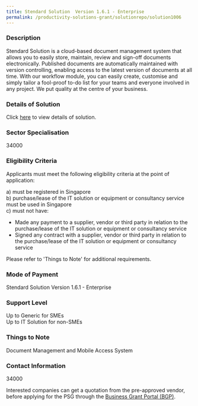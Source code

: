 ```yaml
---
title: Stendard Solution  Version 1.6.1 - Enterprise
permalink: /productivity-solutions-grant/solutionrepo/solution1006
---
```


### Description

Stendard Solution  is a cloud-based document management system that allows you to easily store, maintain, review and sign-off documents electronically. Published documents are automatically maintained with version controlling, enabling access to the latest version of documents at all time. With our workflow module, you can easily create, customise and simply tailor a fool-proof to-do list for your teams and everyone involved in any project. We put quality at the centre of your business.

### Details of Solution

Click <a href='YNL 360 Pte Ltd' target='_blank' rel='noopener'>here</a> to view details of solution.

### Sector Specialisation

 34000 

### Eligibility Criteria

Applicants must meet the following eligibility criteria at the point of application:

a) must be registered in Singapore <br>
b) purchase/lease of the IT solution or equipment or consultancy service must be used in Singapore <br>
c) must not have:
- Made any payment to a supplier, vendor or third party in relation to the purchase/lease of the IT solution or equipment or consultancy service
- Signed any contract with a supplier, vendor or third party in relation to the purchase/lease of the IT solution or equipment or consultancy service

Please refer to 'Things to Note' for additional requirements.

### Mode of Payment
Stendard Solution  Version 1.6.1 - Enterprise

### Support Level
Up to Generic for SMEs <br>
Up to IT Solution for non-SMEs

### Things to Note
Document Management and Mobile Access System

### Contact Information
34000

Interested companies can get a quotation from the pre-approved vendor, before applying for the PSG through the <a target='_blank' rel='noopener' href='https://www.businessgrants.gov.sg/'>Business Grant Portal (BGP)</a>.
